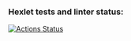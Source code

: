 ### Hexlet tests and linter status:
[![Actions Status](https://github.com/andieelmes/frontend-project-46/workflows/hexlet-check/badge.svg)](https://github.com/andieelmes/frontend-project-46/actions)